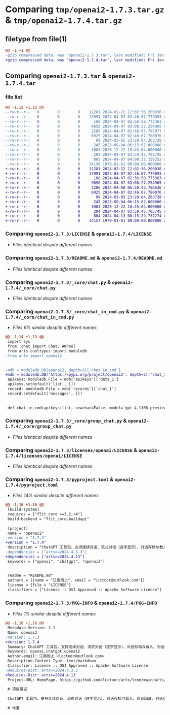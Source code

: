 # Comparing `tmp/openai2-1.7.3.tar.gz` & `tmp/openai2-1.7.4.tar.gz`

## filetype from file(1)

```diff
@@ -1 +1 @@
-gzip compressed data, was "openai2-1.7.3.tar", last modified: Fri Jan  1 00:00:00 2016, max compression
+gzip compressed data, was "openai2-1.7.4.tar", last modified: Fri Jan  1 00:00:00 2016, max compression
```

## Comparing `openai2-1.7.3.tar` & `openai2-1.7.4.tar`

### file list

```diff
@@ -1,12 +1,12 @@
--rw-r--r--   0        0        0    11281 2024-02-22 12:02:36.209038 openai2-1.7.3/LICENSE
--rw-r--r--   0        0        0    13991 2024-04-07 02:46:07.779093 openai2-1.7.3/README.md
--rw-r--r--   0        0        0      168 2024-04-07 02:56:58.773363 openai2-1.7.3/__init__.py
--rw-r--r--   0        0        0     9858 2024-04-07 03:08:27.254965 openai2-1.7.3/_core/chat.py
--rw-r--r--   0        0        0     2285 2024-04-07 02:46:07.785077 openai2-1.7.3/_core/chat_in_cmd.py
--rw-r--r--   0        0        0     6925 2024-04-07 02:46:07.780076 openai2-1.7.3/_core/group_chat.py
--rw-r--r--   0        0        0       99 2024-03-05 23:28:04.263728 openai2-1.7.3/art.json
--rw-r--r--   0        0        0      245 2023-09-04 06:15:02.000000 openai2-1.7.3/licenses/README.md
--rw-r--r--   0        0        0     1083 2020-12-22 18:45:04.000000 openai2-1.7.3/licenses/openai/LICENSE
--rw-r--r--   0        0        0      204 2024-04-07 03:59:45.705745 openai2-1.7.3/openai2.py
--rw-r--r--   0        0        0      805 2024-04-07 04:00:23.156252 openai2-1.7.3/pyproject.toml
--rw-r--r--   0        0        0    14158 1970-01-01 00:00:00.000000 openai2-1.7.3/PKG-INFO
+-rw-r--r--   0        0        0    11281 2024-02-22 12:02:36.209038 openai2-1.7.4/LICENSE
+-rw-r--r--   0        0        0    13991 2024-04-07 02:46:07.779093 openai2-1.7.4/README.md
+-rw-r--r--   0        0        0      168 2024-04-07 02:56:58.773363 openai2-1.7.4/__init__.py
+-rw-r--r--   0        0        0     9858 2024-04-07 03:08:27.254965 openai2-1.7.4/_core/chat.py
+-rw-r--r--   0        0        0     2286 2024-04-08 06:59:43.786636 openai2-1.7.4/_core/chat_in_cmd.py
+-rw-r--r--   0        0        0     6925 2024-04-07 02:46:07.780076 openai2-1.7.4/_core/group_chat.py
+-rw-r--r--   0        0        0       99 2024-03-05 23:28:04.263728 openai2-1.7.4/art.json
+-rw-r--r--   0        0        0      245 2023-09-04 06:15:02.000000 openai2-1.7.4/licenses/README.md
+-rw-r--r--   0        0        0     1083 2020-12-22 18:45:04.000000 openai2-1.7.4/licenses/openai/LICENSE
+-rw-r--r--   0        0        0      204 2024-04-07 03:59:45.705745 openai2-1.7.4/openai2.py
+-rw-r--r--   0        0        0      804 2024-04-13 08:15:29.737274 openai2-1.7.4/pyproject.toml
+-rw-r--r--   0        0        0    14157 1970-01-01 00:00:00.000000 openai2-1.7.4/PKG-INFO
```

### Comparing `openai2-1.7.3/LICENSE` & `openai2-1.7.4/LICENSE`

 * *Files identical despite different names*

### Comparing `openai2-1.7.3/README.md` & `openai2-1.7.4/README.md`

 * *Files identical despite different names*

### Comparing `openai2-1.7.3/_core/chat.py` & `openai2-1.7.4/_core/chat.py`

 * *Files identical despite different names*

### Comparing `openai2-1.7.3/_core/chat_in_cmd.py` & `openai2-1.7.4/_core/chat_in_cmd.py`

 * *Files 6% similar despite different names*

```diff
@@ -1,14 +1,13 @@
 import sys
 from .chat import Chat, AKPool
 from arts.cooltypes import moduledb
-from arts import openai2
 
 
-mdb = moduledb.DB(openai2, depth=3)['chat_in_cmd']
+mdb = moduledb.DB('https://pypi.org/project/openai2', depth=3)['chat_in_cmd']
 apikeys: moduledb.File = mdb['apikeys']['data_1']
 apikeys.setdefault('list', [])
 record: moduledb.File = mdb['records']['chat_1']
 record.setdefault('messages', [])
 
 
 def chat_in_cmd(apikeys:list, newchat=False, model='gpt-4-1106-preview', msg_max_count=30):
```

### Comparing `openai2-1.7.3/_core/group_chat.py` & `openai2-1.7.4/_core/group_chat.py`

 * *Files identical despite different names*

### Comparing `openai2-1.7.3/licenses/openai/LICENSE` & `openai2-1.7.4/licenses/openai/LICENSE`

 * *Files identical despite different names*

### Comparing `openai2-1.7.3/pyproject.toml` & `openai2-1.7.4/pyproject.toml`

 * *Files 14% similar despite different names*

```diff
@@ -1,16 +1,16 @@
 [build-system]
 requires = ["flit_core >=3.2,<4"]
 build-backend = "flit_core.buildapi"
 
 [project]
 name = "openai2"
-version = "1.7.3"
+version = "1.7.4"
 description = "ChatGPT 工具包，支持连续对话、流式对话（逐字显示）、对话存档与载入、对话回滚、对话伪造、轮询 api_key 池、群聊多角色模拟、在命令行对话、限制历史消息数量、异步请求。"
-dependencies = ["arts>=2024.4.3.3"]
+dependencies = ["arts>=2024.4.13"]
 keywords = ["openai", "chatgpt", "openai2"]
 
 
 readme = "README.md"
 authors = [{name = "江南雨上", email = "lcctoor@outlook.com"}]
 license = {file = "LICENSE"}
 classifiers = ["License :: OSI Approved :: Apache Software License"]
```

### Comparing `openai2-1.7.3/PKG-INFO` & `openai2-1.7.4/PKG-INFO`

 * *Files 1% similar despite different names*

```diff
@@ -1,16 +1,16 @@
 Metadata-Version: 2.1
 Name: openai2
-Version: 1.7.3
+Version: 1.7.4
 Summary: ChatGPT 工具包，支持连续对话、流式对话（逐字显示）、对话存档与载入、对话回滚、对话伪造、轮询 api_key 池、群聊多角色模拟、在命令行对话、限制历史消息数量、异步请求。
 Keywords: openai,chatgpt,openai2
 Author-email: 江南雨上 <lcctoor@outlook.com>
 Description-Content-Type: text/markdown
 Classifier: License :: OSI Approved :: Apache Software License
-Requires-Dist: arts>=2024.4.3.3
+Requires-Dist: arts>=2024.4.13
 Project-URL: HomePage, https://github.com/lcctoor/arts/tree/main/arts/openai2
 
 # 项目描述
 
 ChatGPT 工具包，支持连续对话、流式对话（逐字显示）、对话存档与载入、对话回滚、对话伪造、轮询 api_key 池、群聊多角色模拟、在命令行对话、限制历史消息数量、异步请求。
 
 # 作者
```

